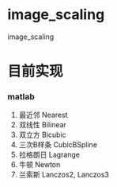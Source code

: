 # image_scaling
image_scaling

# 目前实现

### matlab

1. 最近邻 Nearest
2. 双线性 Bilinear
3. 双立方 Bicubic
4. 三次B样条 CubicBSpline
5. 拉格朗日 Lagrange
6. 牛顿 Newton
7. 兰索斯 Lanczos2, Lanczos3